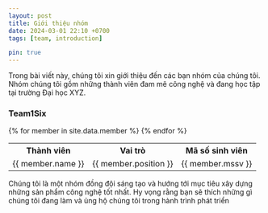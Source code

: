 ```yaml
---
layout: post
title: Giới thiệu nhóm
date: 2024-03-01 22:10 +0700
tags: [team, introduction]

pin: true
---
```




Trong bài viết này, chúng tôi xin giới thiệu đến các bạn nhóm của chúng tôi. Nhóm chúng tôi gồm những thành viên đam mê công nghệ và đang học tập tại trường Đại học XYZ.

### Team1Six


<table>
  <tr>
    <th style="text-align:center">Thành viên</th>
    <th style="text-align:center">Vai trò</th>
    <th style="text-align:center">Mã số sinh viên</th>
  </tr>
  {% for member in site.data.member %}
  <tr>
    <td style="text-align:center">{{ member.name }}</td>
    <td style="text-align:center">{{ member.position }}</td>
    <td style="text-align:center">{{ member.mssv }}</td>
  </tr>
  {% endfor %}
</table>



Chúng tôi là một nhóm đồng đội sáng tạo và hướng tới mục tiêu xây dựng những sản phẩm công nghệ tốt nhất. Hy vọng rằng bạn sẽ thích những gì chúng tôi đang làm và ủng hộ chúng tôi trong hành trình phát triển
